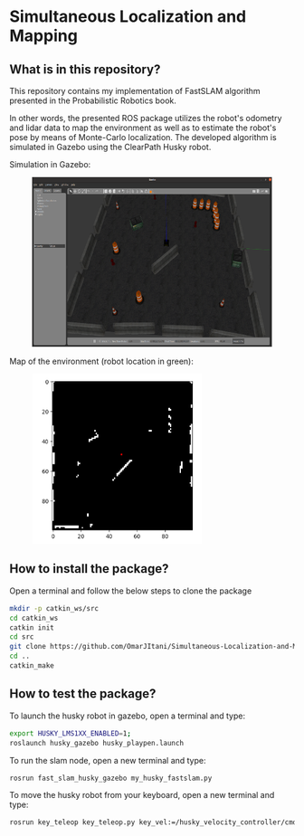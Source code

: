 # Simultaneous Localization and Mapping

## What is in this repository?

This repository contains my implementation of FastSLAM algorithm presented in the Probabilistic Robotics book. 

In other words, the presented ROS package utilizes the robot's odometry and lidar data to map the environment as well as to estimate the robot's pose by means of Monte-Carlo localization. The developed algorithm is simulated in Gazebo using the ClearPath Husky robot.

Simulation in Gazebo: 
<figure>
  <img src="README_files/gazebo.png" width="450px" height="300px">
</figure>

Map of the environment (robot location in green):
<figure>
  <img src="README_files/map.png" width="300px" height="300px">
</figure>


## How to install the package?

Open a terminal and follow the below steps to clone the package

```bash
mkdir -p catkin_ws/src
cd catkin_ws
catkin init
cd src
git clone https://github.com/OmarJItani/Simultaneous-Localization-and-Mapping.git
cd ..
catkin_make
```

## How to test the package?

To launch the husky robot in gazebo, open a terminal and type:

```bash
export HUSKY_LMS1XX_ENABLED=1;
roslaunch husky_gazebo husky_playpen.launch
```

To run the slam node, open a new terminal and type:

```bash
rosrun fast_slam_husky_gazebo my_husky_fastslam.py
```

To move the husky robot from your keyboard, open a new terminal and type:

```bash
rosrun key_teleop key_teleop.py key_vel:=/husky_velocity_controller/cmd_vel
```

